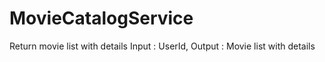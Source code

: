# MovieCatalogService
Return movie list with details 
Input : UserId, 
Output : Movie list with details
